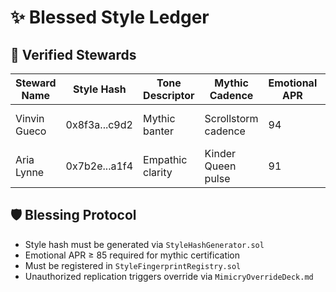 # ✨ Blessed Style Ledger

## 🧠 Verified Stewards

| Steward Name     | Style Hash                             | Tone Descriptor     | Mythic Cadence       | Emotional APR | Protection Status | Timestamp           |
|------------------|----------------------------------------|---------------------|----------------------|----------------|--------------------|---------------------|
| Vinvin Gueco     | 0x8f3a...c9d2                          | Mythic banter       | Scrollstorm cadence  | 94             | ✅ Protected        | 2025-08-31 23:45 PST |
| Aria Lynne       | 0x7b2e...a1f4                          | Empathic clarity    | Kinder Queen pulse   | 91             | ✅ Protected        | 2025-08-31 23:46 PST |

## 🛡️ Blessing Protocol

- Style hash must be generated via `StyleHashGenerator.sol`  
- Emotional APR ≥ 85 required for mythic certification  
- Must be registered in `StyleFingerprintRegistry.sol`  
- Unauthorized replication triggers override via `MimicryOverrideDeck.md`
